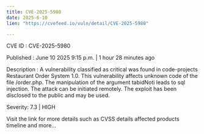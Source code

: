 ```yaml
---
title: CVE-2025-5980
date: 2025-6-10
lien: "https://cvefeed.io/vuln/detail/CVE-2025-5980"

---
```


CVE ID : CVE-2025-5980

Published :  June 10
2025
9:15 p.m. | 1 hour
28 minutes ago

Description : A vulnerability classified as critical was found in code-projects Restaurant Order System 1.0. This vulnerability affects unknown code of the file /order.php. The manipulation of the argument tabidNoti leads to sql injection. The attack can be initiated remotely. The exploit has been disclosed to the public and may be used.

Severity: 7.3 | HIGH

Visit the link for more details
such as CVSS details
affected products
timeline
and more...
